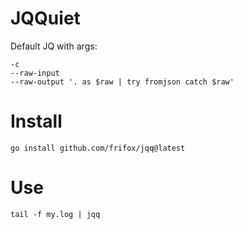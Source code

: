 # JQQuiet
Default JQ with args:

    -c
    --raw-input
    --raw-output '. as $raw | try fromjson catch $raw'

# Install
    go install github.com/frifox/jqq@latest

# Use

    tail -f my.log | jqq